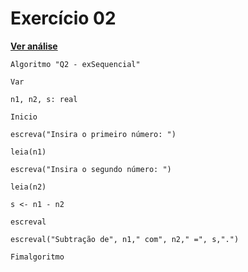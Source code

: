 #  Exercício 02
[**Ver análise**](Analise02.md)
```
Algoritmo "Q2 - exSequencial"

Var

n1, n2, s: real

Inicio

escreva("Insira o primeiro número: ")

leia(n1)

escreva("Insira o segundo número: ")

leia(n2)

s <- n1 - n2

escreval

escreval("Subtração de", n1," com", n2," =", s,".")

Fimalgoritmo
